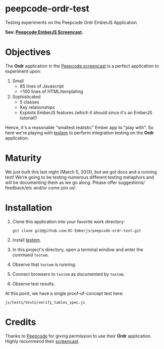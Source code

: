 peepcode-ordr-test
==================

Testing experiments on the Peepcode Ordr EmberJS Application

**See: [Peepcode EmberJS Screencast](https://peepcode.com/products/emberjs).**

# Objectives

The **Ordr** application in the [Peepcode screencast](https://peepcode.com/products/emberjs)
is a perfect application to experiment upon:

1.  Small
    * 85 lines of Javascript
    * <100 lines of HTML/templating
2.  Sophisticated
    * 5 classes
    * Key relationships
    * Exploits EmberJS features (which it should since it's an EmberJS tutorial!)

Hence, it's a reasonable "smallest realistic" Ember app to "play with".  So here we're playing
with [testem](https://github.com/airportyh/testem) to perform integration testing on the **Ordr** application.

# Maturity

We just built this last night (March 5, 2013), but we got docs and a running test!  We're going to be testing
numerous different testing metaphors and will be documenting them as we go along.  Please offer suggestions/
feedback/etc and/or come join us!

# Installation

1.  Clone this application into your favorite work directory:

    ```git clone git@github.com:OC-Emberjs/peepcode-ordr-test.git```

1.  Install [testem](https://github.com/airportyh/testem).
1.  In this project's directory, open a terminal window and enter the command ```testem```.
1.  Observe that ```testem``` is running.
1.  Connect browsers to ```testem``` as documented by ```testem```.
1.  Observe test results.

At this point, we have a single proof-of-concept test here:

    js/tests/tests/verify_tables_spec.js

# Credits

Thanks to [Peepcode](http://peepcode.com) for giving permission to use their **Ordr** application.  Highly recommend
their [screencast](https://peepcode.com/products/emberjs).
